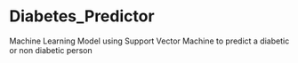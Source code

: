 # Diabetes_Predictor
Machine Learning Model using Support Vector Machine to predict a diabetic or non diabetic person
